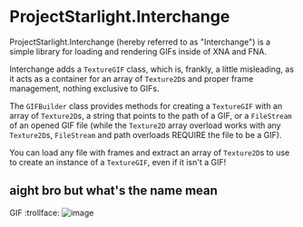 # ProjectStarlight.Interchange
ProjectStarlight.Interchange (hereby referred to as "Interchange") is a simple library for loading and rendering GIFs inside of XNA and FNA.

Interchange adds a `TextureGIF` class, which is, frankly, a little misleading, as it acts as a container for an array of `Texture2D`s and proper frame management, nothing exclusive to GIFs.

The `GIFBuilder` class provides methods for creating a `TextureGIF` with an array of `Texture2D`s, a string that points to the path of a GIF, or a `FileStream` of an opened GIF file (while the `Texture2D` array overload works with any `Texture2D`s, `FileStream` and path overloads REQUIRE the file to be a GIF).

You can load any file with frames and extract an array of `Texture2D`s to use to create an instance of a `TextureGIF`, even if it isn't a GIF!

## aight bro but what's the name mean
GIF :trollface: ![image](https://user-images.githubusercontent.com/27323911/116934434-d608e880-ac19-11eb-9ebe-99853584ebe2.png)
